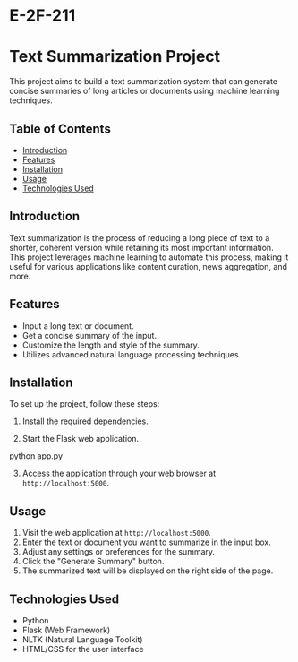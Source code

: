 # E-2F-211

# Text Summarization Project

This project aims to build a text summarization system that can generate concise summaries of long articles or documents using machine learning techniques.

## Table of Contents

- [Introduction](#introduction)
- [Features](#features)
- [Installation](#installation)
- [Usage](#usage)
- [Technologies Used](#technologies-used)

## Introduction

Text summarization is the process of reducing a long piece of text to a shorter, coherent version while retaining its most important information. This project leverages machine learning to automate this process, making it useful for various applications like content curation, news aggregation, and more.

## Features

- Input a long text or document.
- Get a concise summary of the input.
- Customize the length and style of the summary.
- Utilizes advanced natural language processing techniques.

## Installation

To set up the project, follow these steps:

1. Install the required dependencies.

2. Start the Flask web application.

python app.py

3. Access the application through your web browser at `http://localhost:5000`.

## Usage

1. Visit the web application at `http://localhost:5000`.
2. Enter the text or document you want to summarize in the input box.
3. Adjust any settings or preferences for the summary.
4. Click the "Generate Summary" button.
5. The summarized text will be displayed on the right side of the page.

## Technologies Used

- Python
- Flask (Web Framework)
- NLTK (Natural Language Toolkit)
- HTML/CSS for the user interface


